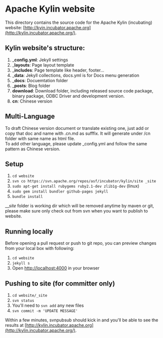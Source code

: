 <!--
{% comment %}
Licensed to the Apache Software Foundation (ASF) under one or more
contributor license agreements.  See the NOTICE file distributed with
this work for additional information regarding copyright ownership.
The ASF licenses this file to you under the Apache License, Version 2.0
(the "License"); you may not use this file except in compliance with
the License.  You may obtain a copy of the License at

http://www.apache.org/licenses/LICENSE-2.0

Unless required by applicable law or agreed to in writing, software
distributed under the License is distributed on an "AS IS" BASIS,
WITHOUT WARRANTIES OR CONDITIONS OF ANY KIND, either express or implied.
See the License for the specific language governing permissions and
limitations under the License.
{% endcomment %}
-->

# Apache Kylin website  
This directory contains the source code for the Apache Kylin (incubating) website:
[http://kyin.incubator.apache.org](http://kylin.incubator.apache.org/).

## Kylin website's structure:

1. ___config.yml__: Jekyll settings
2. ___layouts__: Page layout template
3. ___includes__: Page template like header, footer...
2. ___data__: Jekyll collections, docs.yml is for Docs menu generation
3. ___docs__: Docuemtation folder
4. ___posts__: Blog folder
5. __download__: Download folder, including released source code package, binary package, ODBC Driver and development version.
6. __cn__: Chinese version 

## Multi-Language
To draft Chinese version document or translate existing one, just add or copy that doc and name with .cn.md as sufffix. It will generate under /cn folder with same name as html file.  
To add other language, please update _config.yml and follow the same pattern as Chinese version.

## Setup

1. `cd website`
2. `svn co https://svn.apache.org/repos/asf/incubator/kylin/site _site`
3. `sudo apt-get install rubygems ruby2.1-dev zlib1g-dev` (linux)
4. `sudo gem install bundler github-pages jekyll`
5. `bundle install`

___site_ folder is working dir which will be removed anytime by maven or git, please make sure only check out from svn when you want to publish to website.

## Running locally  
Before opening a pull request or push to git repo, you can preview changes from your local box with following:

1. `cd website`
2. `jekyll s`
3. Open [http://localhost:4000](http://localhost:4000) in your browser

## Pushing to site (for committer only)  
1. `cd website/_site`
2. `svn status`
3. You'll need to `svn add` any new files
4. `svn commit -m 'UPDATE MESSAGE'`

Within a few minutes, svnpubsub should kick in and you'll be able to
see the results at
[http://kylin.incubator.apache.org](http://kylin.incubator.apache.org/).